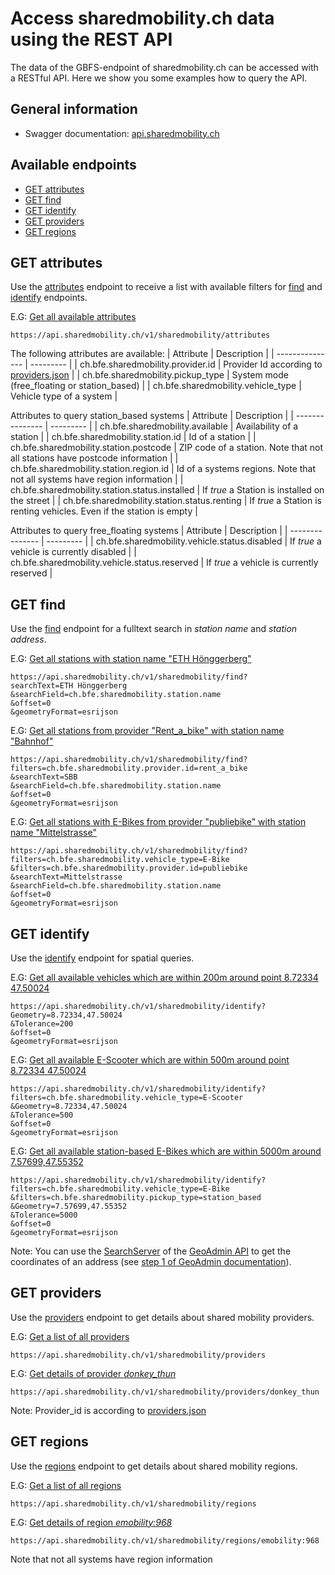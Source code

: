 # Access sharedmobility.ch data using the REST API
The data of the GBFS-endpoint of sharedmobility.ch can be accessed with a RESTful API. 
Here we show you some examples how to query the API.

## General information
* Swagger documentation: [api.sharedmobility.ch](https://api.sharedmobility.ch)

## Available endpoints
* [GET attributes](https://github.com/nrohrbach/sharedmobility/blob/main/Sharedmobility.ch%20API.md#get-attributes)
* [GET find](https://github.com/nrohrbach/sharedmobility/blob/main/Sharedmobility.ch%20API.md#get-find)
* [GET identify](https://github.com/nrohrbach/sharedmobility/blob/main/Sharedmobility.ch%20API.md#get-identify)
* [GET providers](https://github.com/nrohrbach/sharedmobility/blob/main/Sharedmobility.ch%20API.md#get-providers)
* [GET regions](https://github.com/nrohrbach/sharedmobility/blob/main/Sharedmobility.ch%20API.md#get-regions)

## GET attributes
Use the [attributes](https://api.sharedmobility.ch/documentation#/v1/getAttributes) endpoint to receive a list with available filters for [find](https://github.com/nrohrbach/sharedmobility/blob/main/Sharedmobility.ch%20API.md#get-find) and [identify](https://github.com/nrohrbach/sharedmobility/blob/main/Sharedmobility.ch%20API.md#get-identify) endpoints.

E.G: [Get all available attributes](https://api.sharedmobility.ch/v1/sharedmobility/attributes)
```
https://api.sharedmobility.ch/v1/sharedmobility/attributes
```
 
The following attributes are available:
| Attribute | Description |
| --------------- | --------- |
| ch.bfe.sharedmobility.provider.id | Provider Id according to [providers.json](https://sharedmobility.ch/providers.json) |
| ch.bfe.sharedmobility.pickup_type | System mode (free_floating or station_based) |
| ch.bfe.sharedmobility.vehicle_type | Vehicle type of a system |


Attributes to query station_based systems
| Attribute | Description |
| --------------- | --------- |
| ch.bfe.sharedmobility.available | Availability of a station |
| ch.bfe.sharedmobility.station.id | Id of a station |
| ch.bfe.sharedmobility.station.postcode | ZIP code of a station. Note that not all stations have postcode information |
| ch.bfe.sharedmobility.station.region.id | Id of a systems regions. Note that not all systems have region information |
| ch.bfe.sharedmobility.station.status.installed | If *true* a Station is installed on the street |
| ch.bfe.sharedmobility.station.status.renting | If *true* a Station is renting vehicles. Even if the station is empty |

Attributes to query free_floating systems
| Attribute | Description |
| --------------- | --------- |
| ch.bfe.sharedmobility.vehicle.status.disabled | If *true* a vehicle is currently disabled |
| ch.bfe.sharedmobility.vehicle.status.reserved | If *true* a vehicle is currently reserved |

## GET find
Use the [find](https://api.sharedmobility.ch/documentation#/v1/getFind) endpoint for a fulltext search in *station name* and *station address*.

E.G: [Get all stations with station name "ETH Hönggerberg"](https://api.sharedmobility.ch/v1/sharedmobility/find?searchText=ETH%20H%C3%B6nggerberg&searchField=ch.bfe.sharedmobility.station.name&offset=0&geometryFormat=esrijson)
```
https://api.sharedmobility.ch/v1/sharedmobility/find?
searchText=ETH Hönggerberg
&searchField=ch.bfe.sharedmobility.station.name
&offset=0
&geometryFormat=esrijson
```

E.G: [Get all stations from provider "Rent_a_bike" with station name "Bahnhof"](https://api.sharedmobility.ch/v1/sharedmobility/find?filters=ch.bfe.sharedmobility.provider.id%3Drent_a_bike&searchText=SBB&searchField=ch.bfe.sharedmobility.station.name&offset=0&geometryFormat=esrijson)
```
https://api.sharedmobility.ch/v1/sharedmobility/find?filters=ch.bfe.sharedmobility.provider.id=rent_a_bike
&searchText=SBB
&searchField=ch.bfe.sharedmobility.station.name
&offset=0
&geometryFormat=esrijson
```

E.G: [Get all stations with E-Bikes from provider "publiebike" with station name "Mittelstrasse"](https://api.sharedmobility.ch/v1/sharedmobility/find?filters=ch.bfe.sharedmobility.vehicle_type%3DE-Bike&filters=ch.bfe.sharedmobility.provider.id%3Dpubliebike&searchText=Mittelstrasse&searchField=ch.bfe.sharedmobility.station.name&offset=0&geometryFormat=esrijson )
```
https://api.sharedmobility.ch/v1/sharedmobility/find?
filters=ch.bfe.sharedmobility.vehicle_type=E-Bike
&filters=ch.bfe.sharedmobility.provider.id=publiebike
&searchText=Mittelstrasse
&searchField=ch.bfe.sharedmobility.station.name
&offset=0
&geometryFormat=esrijson 
```
## GET identify
Use the [identify](https://api.sharedmobility.ch/documentation#/v1/getIdentify) endpoint for spatial queries.

E.G: [Get all available vehicles which are within 200m around point 8.72334 47.50024](https://api.sharedmobility.ch/v1/sharedmobility/identify?Geometry=8.72334%2C47.50024&Tolerance=200&offset=0&geometryFormat=esrijson)
```
https://api.sharedmobility.ch/v1/sharedmobility/identify?
Geometry=8.72334,47.50024
&Tolerance=200
&offset=0
&geometryFormat=esrijson
```

E.G: [Get all available E-Scooter which are within 500m around point 8.72334 47.50024](https://api.sharedmobility.ch/v1/sharedmobility/identify?filters=ch.bfe.sharedmobility.vehicle_type%3DE-Scooter&Geometry=8.72334%2C47.50024&Tolerance=500&offset=0&geometryFormat=esrijson)
```
https://api.sharedmobility.ch/v1/sharedmobility/identify?
filters=ch.bfe.sharedmobility.vehicle_type=E-Scooter
&Geometry=8.72334,47.50024
&Tolerance=500
&offset=0
&geometryFormat=esrijson
```


E.G: [Get all available station-based E-Bikes which are within 5000m around 7.57699,47.55352](https://api.sharedmobility.ch/v1/sharedmobility/identify?filters=ch.bfe.sharedmobility.vehicle_type%3DE-Bike&filters=ch.bfe.sharedmobility.pickup_type%3Dstation_based&Geometry=7.57699%2C47.55352&Tolerance=5000&offset=0&geometryFormat=esrijson)
```
https://api.sharedmobility.ch/v1/sharedmobility/identify?
filters=ch.bfe.sharedmobility.vehicle_type=E-Bike
&filters=ch.bfe.sharedmobility.pickup_type=station_based
&Geometry=7.57699,47.55352
&Tolerance=5000
&offset=0
&geometryFormat=esrijson
```

Note: You can use the [SearchServer](https://api3.geo.admin.ch/services/sdiservices.html#search) of the [GeoAdmin API](https://www.bfe.admin.ch/bfe/en/home/supply/statistics-and-geodata/geoinformation/programming-interfaces/geoadmin-api.html) to get the coordinates of an address (see [step 1 of GeoAdmin documentation](https://github.com/SFOE/geo-api-documentation#1-get-the-coordinates-of-an-address)).

## GET providers
Use the [providers](https://api.sharedmobility.ch/documentation#/v1/getProviders) endpoint to get details about shared mobility providers.

E.G: [Get a list of all providers](https://api.sharedmobility.ch/v1/sharedmobility/providers)
```
https://api.sharedmobility.ch/v1/sharedmobility/providers
```

E.G: [Get details of provider *donkey_thun*](https://api.sharedmobility.ch/v1/sharedmobility/providers)
```
https://api.sharedmobility.ch/v1/sharedmobility/providers/donkey_thun
```
Note: Provider_id is according to [providers.json](https://sharedmobility.ch/providers.json)

## GET regions
Use the [regions](https://api.sharedmobility.ch/documentation#/v1/getRegions) endpoint to get details about shared mobility regions.

E.G: [Get a list of all regions](https://api.sharedmobility.ch/v1/sharedmobility/regions)
```
https://api.sharedmobility.ch/v1/sharedmobility/regions
```

E.G: [Get details of region *emobility:968*](https://api.sharedmobility.ch/v1/sharedmobility/regions/emobility%3A968)
```
https://api.sharedmobility.ch/v1/sharedmobility/regions/emobility:968
```

Note that not all systems have region information

